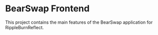 # BearSwap Frontend


This project contains the main features of the BearSwap application for RippleBurnReflect.


